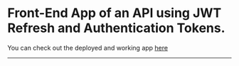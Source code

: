 # Front-End App of an API using JWT Refresh and Authentication Tokens.

You can check out the deployed and working app <a href='https://jwt-auth-login-page.vercel.app/'>here</a>

____
